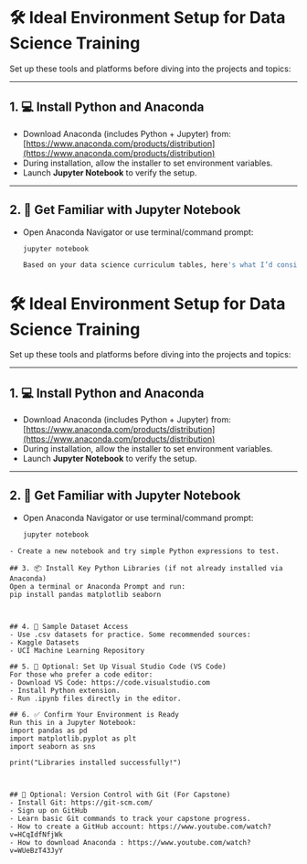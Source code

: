 # 🛠️ Ideal Environment Setup for Data Science Training

Set up these tools and platforms before diving into the projects and topics:

---

## 1. 💻 Install Python and Anaconda
- Download Anaconda (includes Python + Jupyter) from: [https://www.anaconda.com/products/distribution](https://www.anaconda.com/products/distribution)
- During installation, allow the installer to set environment variables.
- Launch **Jupyter Notebook** to verify the setup.

---

## 2. 🧮 Get Familiar with Jupyter Notebook
- Open Anaconda Navigator or use terminal/command prompt:
  ```bash
  jupyter notebook

  Based on your data science curriculum tables, here's what I’d consider an ideal environment setup guide tailored to your needs. This ensures smooth progress through each week's tools and tasks:
# 🛠️ Ideal Environment Setup for Data Science Training

Set up these tools and platforms before diving into the projects and topics:

---

## 1. 💻 Install Python and Anaconda
- Download Anaconda (includes Python + Jupyter) from: [https://www.anaconda.com/products/distribution](https://www.anaconda.com/products/distribution)
- During installation, allow the installer to set environment variables.
- Launch **Jupyter Notebook** to verify the setup.

---

## 2. 🧮 Get Familiar with Jupyter Notebook
- Open Anaconda Navigator or use terminal/command prompt:
  ```bash
  jupyter notebook
```
- Create a new notebook and try simple Python expressions to test.

## 3. 📦 Install Key Python Libraries (if not already installed via Anaconda)
Open a terminal or Anaconda Prompt and run:
pip install pandas matplotlib seaborn



## 4. 🧬 Sample Dataset Access
- Use .csv datasets for practice. Some recommended sources:
- Kaggle Datasets
- UCI Machine Learning Repository

## 5. 🧰 Optional: Set Up Visual Studio Code (VS Code)
For those who prefer a code editor:
- Download VS Code: https://code.visualstudio.com
- Install Python extension.
- Run .ipynb files directly in the editor.

## 6. ✅ Confirm Your Environment is Ready
Run this in a Jupyter Notebook:
import pandas as pd
import matplotlib.pyplot as plt
import seaborn as sns

print("Libraries installed successfully!")



## 🔐 Optional: Version Control with Git (For Capstone)
- Install Git: https://git-scm.com/
- Sign up on GitHub
- Learn basic Git commands to track your capstone progress.
- How to create a GitHub account: https://www.youtube.com/watch?v=HCqIdfNfjWk
- How to download Anaconda : https://www.youtube.com/watch?v=WUeBzT43JyY
